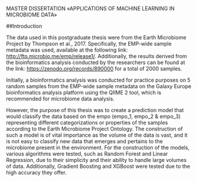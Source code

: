 MASTER DISSERTATION «APPLICATIONS OF MACHINE LEARNING IN MICROBIOME DATA»

##Introduction

The data used in this postgraduate thesis were from the Earth Microbiome Project by Thompson et al., 2017. Specifically, the EMP-wide sample metadata was used, available at the following link: http://ftp.microbio.me/emp/release1/. Additionally, the results derived from the bioinformatics analysis conducted by the researchers can be found at the link: https://zenodo.org/records/890000 for a total of 2000 samples.

Initially, a bioinformatics analysis was conducted for practice purposes on 5 random samples from the EMP-wide sample metadata on the Galaxy Europe bioinformatics analysis platform using the QIIME 2 tool, which is recommended for microbiome data analysis.

However, the purpose of this thesis was to create a prediction model that would classify the data based on the empo (empo_1, empo_2 & empo_3) representing different categorizations or properties of the samples according to the Earth Microbiome Project Ontology. The construction of such a model is of vital importance as the volume of the data is vast, and it is not easy to classify new data that emerges and pertains to the microbiome present in the environment. For the construction of the models, various algorithms were tested, such as Random Forest and Linear Regression, due to their simplicity and their ability to handle large volumes of data. Additionally, Gradient Boosting and XGBoost were tested due to the high accuracy they offer.
